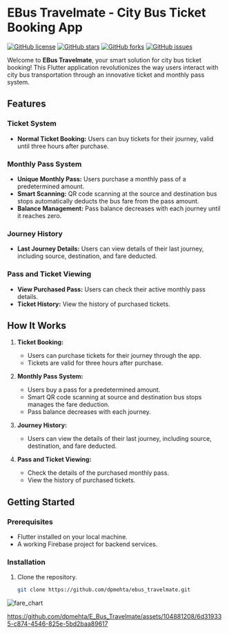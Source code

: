 # EBus Travelmate - City Bus Ticket Booking App

[![GitHub license](https://img.shields.io/github/license/dpmehta/ebus_travelmate)](https://github.com/your-username/ebus_travelmate/blob/main/LICENSE)
[![GitHub stars](https://img.shields.io/github/stars/dpmehta/ebus_travelmate)](https://github.com/your-username/ebus_travelmate/stargazers)
[![GitHub forks](https://img.shields.io/github/forks/dpmehta/ebus_travelmate)](https://github.com/your-username/ebus_travelmate/network)
[![GitHub issues](https://img.shields.io/github/issues/dpmehta/ebus_travelmate)](https://github.com/your-username/ebus_travelmate/issues)

Welcome to **EBus Travelmate**, your smart solution for city bus ticket booking! This Flutter application revolutionizes the way users interact with city bus transportation through an innovative ticket and monthly pass system.

## Features

### Ticket System
- **Normal Ticket Booking:** Users can buy tickets for their journey, valid until three hours after purchase.
  
### Monthly Pass System
- **Unique Monthly Pass:** Users purchase a monthly pass of a predetermined amount.
- **Smart Scanning:** QR code scanning at the source and destination bus stops automatically deducts the bus fare from the pass amount.
- **Balance Management:** Pass balance decreases with each journey until it reaches zero.

### Journey History
- **Last Journey Details:** Users can view details of their last journey, including source, destination, and fare deducted.

### Pass and Ticket Viewing
- **View Purchased Pass:** Users can check their active monthly pass details.
- **Ticket History:** View the history of purchased tickets.

## How It Works

1. **Ticket Booking:**
   - Users can purchase tickets for their journey through the app.
   - Tickets are valid for three hours after purchase.

2. **Monthly Pass System:**
   - Users buy a pass for a predetermined amount.
   - Smart QR code scanning at source and destination bus stops manages the fare deduction.
   - Pass balance decreases with each journey.

3. **Journey History:**
   - Users can view the details of their last journey, including source, destination, and fare deducted.

4. **Pass and Ticket Viewing:**
   - Check the details of the purchased monthly pass.
   - View the history of purchased tickets.

## Getting Started

### Prerequisites
- Flutter installed on your local machine.
- A working Firebase project for backend services.

### Installation
1. Clone the repository.
   ```bash
   git clone https://github.com/dpmehta/ebus_travelmate.git

![fare_chart](https://github.com/dpmehta/E_Bus_Travelmate/assets/104881208/4ed9751f-07a9-4cd3-8eaa-c55bff9a62a7)



https://github.com/dpmehta/E_Bus_Travelmate/assets/104881208/6d319335-c874-4546-825e-5bd2baa89617


